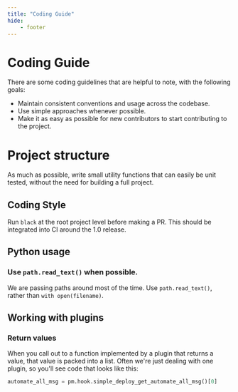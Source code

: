```yaml
---
title: "Coding Guide"
hide:
    - footer
---
```


# Coding Guide

There are some coding guidelines that are helpful to note, with the following goals:

- Maintain consistent conventions and usage across the codebase.
- Use simple approaches whenever possible.
- Make it as easy as possible for new contributors to start contributing to the project.

# Project structure

As much as possible, write small utility functions that can easily be unit tested, without the need for building a full project.

## Coding Style

Run `black` at the root project level before making a PR. This should be integrated into CI around the 1.0 release.

## Python usage

### Use `path.read_text()` when possible.

We are passing paths around most of the time. Use `path.read_text()`, rather than `with open(filename)`.


## Working with plugins

### Return values

When you call out to a function implemented by a plugin that returns a value, that value is packed into a list. Often we're just dealing with one plugin, so you'll see code that looks like this:

```python
automate_all_msg = pm.hook.simple_deploy_get_automate_all_msg()[0]
```